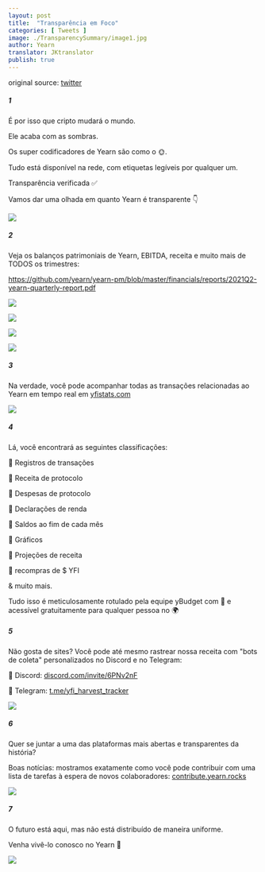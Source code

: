 ```yaml
---
layout: post
title:  "Transparência em Foco"
categories: [ Tweets ]
image: ./TransparencySummary/image1.jpg
author: Yearn
translator: JKtranslator
publish: true
---
```

original source: [twitter](https://twitter.com/iearnfinance/status/1445143482830446600)

##### 1

É por isso que cripto mudará o mundo.

Ele acaba com as sombras.

Os super codificadores de Yearn são como o 🌞.

Tudo está disponível na rede, com etiquetas legíveis por qualquer um.

Transparência verificada ✅

Vamos dar uma olhada em quanto Yearn é transparente 👇

![](image1.jpg)

##### 2

Veja os balanços patrimoniais de Yearn, EBITDA, receita e muito mais de TODOS os trimestres:

https://github.com/yearn/yearn-pm/blob/master/financials/reports/2021Q2-yearn-quarterly-report.pdf

![](image2.jpg)

![](image3.jpg)

![](image4.jpg)

![](image5.jpg)

##### 3

Na verdade, você pode acompanhar todas as transações relacionadas ao Yearn em tempo real em [yfistats.com](http://www.yfistats.com/)

![](image6.jpg)

##### 4

Lá, você encontrará as seguintes classificações:

🔵 Registros de transações

🔵 Receita de protocolo

🔵 Despesas de protocolo

🔵 Declarações de renda

🔵 Saldos ao fim de cada mês

🔵 Gráficos

🔵 Projeções de receita

🔵 recompras de $ YFI

& muito mais.

Tudo isso é meticulosamente rotulado pela equipe yBudget com 💙 e acessível gratuitamente para qualquer pessoa no 🌍

##### 5

Não gosta de sites? Você pode até mesmo rastrear nossa receita com "bots de coleta" personalizados no Discord e no Telegram:

🔵 Discord: [discord.com/invite/6PNv2nF](https://discord.com/invite/6PNv2nF)

🔵 Telegram: [t.me/yfi_harvest_tracker](https://t.me/yfi_harvest_tracker)

![](image7.jpg)

##### 6

Quer se juntar a uma das plataformas mais abertas e transparentes da história?

Boas notícias: mostramos exatamente como você pode contribuir com uma lista de tarefas à espera de novos colaboradores: [contribute.yearn.rocks](https://contribute.yearn.rocks/)

![](image8.jpg)

##### 7

O futuro está aqui, mas não está distribuído de maneira uniforme.

Venha vivê-lo conosco no Yearn 💙

![](image9.jpg)
